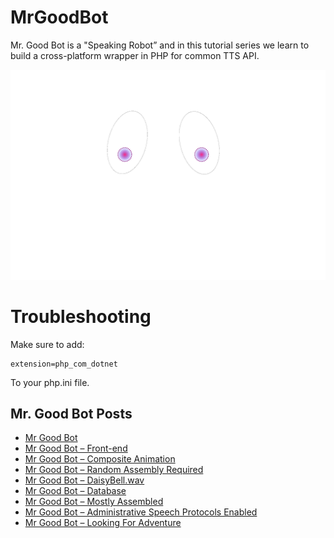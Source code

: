 # MrGoodBot
Mr. Good Bot is a "Speaking Robot” and in this tutorial series we learn to build a cross-platform wrapper in PHP for common TTS API. 

![Mr. Goodbot Default Face Skin](https://raw.githubusercontent.com/geekgirljoy/MrGoodBot/master/skins/Default/current_face.png)


# Troubleshooting

Make sure to add:

```
extension=php_com_dotnet

```

To your php.ini file.


## Mr. Good Bot Posts

   * [Mr Good Bot](https://geekgirljoy.wordpress.com/2019/09/25/mr-good-bot/)
   * [Mr Good Bot – Front-end](https://geekgirljoy.wordpress.com/2019/09/30/mr-good-bot-front-end/)
   *  [Mr Good Bot – Composite Animation](https://geekgirljoy.wordpress.com/2019/10/09/mr-good-bot-composite-animation/)
   *  [Mr Good Bot – Random Assembly Required](https://geekgirljoy.wordpress.com/2019/10/23/mr-good-bot-random-assembly-required/)
   *  [Mr Good Bot – DaisyBell.wav](https://geekgirljoy.wordpress.com/2019/11/06/mr-good-bot-daisybell-wav/)
   *  [Mr Good Bot – Database](https://geekgirljoy.wordpress.com/2019/11/14/mr-good-bot-database/)
   *  [Mr Good Bot – Mostly Assembled](https://geekgirljoy.wordpress.com/2019/11/21/mr-good-bot-mostly-assembled/)
   *  [Mr Good Bot – Administrative Speech Protocols Enabled](https://geekgirljoy.wordpress.com/2019/12/05/mr-good-bot-administrative-speech-protocols-enabled/)
   *  [Mr Good Bot – Looking For Adventure](https://geekgirljoy.wordpress.com/2019/12/11/mr-good-bot-looking-for-adventure/)

